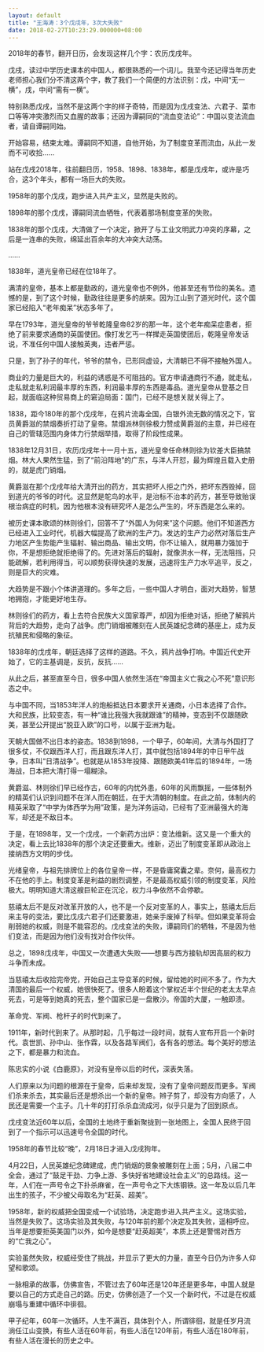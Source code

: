 ```yaml
---
layout: default
title: "王海涛：3个戊戌年，3次大失败"
date: 2018-02-27T10:23:29.000000+08:00
---
```


2018年的春节，翻开日历，会发现这样几个字：农历戊戌年。

戊戌，读过中学历史课本的中国人，都很熟悉的一个词儿。我至今还记得当年历史老师担心我们分不清这两个字，教了我们一个简便的方法识别：戊，中间‌‌“无一横‌‌”，戌，中间‌‌“需有一横‌‌”。

特别熟悉戊戌，当然不是这两个字的样子奇特，而是因为戊戌变法、六君子、菜市口等等冲突激烈而又血腥的故事；还因为谭嗣同的‌‌“流血变法论‌‌”：中国以变法流血者，请自谭嗣同始。

开始容易，结束太难。谭嗣同不知道，自他开始，为了制度变革而流血，从此一发而不可收拾……

站在戊戌2018年，往前翻日历，1958、1898、1838年，都是戊戌年，或许是巧合，这3个年头，都有一场巨大的失败。

1958年的那个戊戌，跑步进入共产主义，显然是失败的。

1898年的那个戊戌，谭嗣同流血牺牲，代表着那场制度变革的失败。

1838年的那个戊戌，大清做了一个决定，掀开了与工业文明武力冲突的序幕，之后是一连串的失败，绵延出百余年的大冲突大动荡。

……

1838年，道光皇帝已经在位18年了。

满清的皇帝，基本上都是勤政的，道光皇帝也不例外，他甚至还有节俭的美名。遗憾的是，到了这个时候，勤政往往是更多的胡来。因为江山到了道光时代，这个国家已经陷入‌‌“老年痴呆‌‌”状态多年了。

早在1793年，道光皇帝的爷爷乾隆皇帝82岁的那一年，这个老年痴呆症患者，拒绝了前来要求通商的英国使团。像打发乞丐一样撵走英国使团后，乾隆皇帝发话说，不准任何中国人接触英夷，违者严惩。

只是，到了孙子的年代，爷爷的禁令，已形同虚设，大清朝已不得不接触外国人。

商业的力量是巨大的，利益的诱惑是不可阻挡的。官方申请通商行不通，就走私，走私就走私利润最丰厚的东西，利润最丰厚的东西是毒品。道光皇帝从登基之日起，就面临这种贸易商上的窘迫局面：国门，已经不是想关就关得上了。

1838，距今180年的那个戊戌年，在鸦片流毒全国，白银外流无数的情况之下，官员黄爵滋的禁烟奏折打动了皇帝。禁烟派林则徐极力赞成黄爵滋的主意，并已经在自己的管辖范围内身体力行禁烟举措，取得了阶段性成果。

1838年12月31日，农历戊戌年十一月十五，道光皇帝任命林则徐为钦差大臣搞禁烟。林大人果然生猛，到了‌‌“前沿阵地‌‌”的广东，与洋人开怼，最为辉煌且载入史册的，就是虎门销烟。

黄爵滋在那个戊戌年给大清开出的药方，其实把坏人拒之门外，把坏东西毁掉，回到道光的爷爷的时代。这显然是鸵鸟的水平，是治标不治本的药方，甚至导致贻误根治病症的时机，因为他根本没有研究坏人是怎么产生的，坏东西是怎么来的。

被历史课本歌颂的林则徐们，回答不了‌‌“外国人为何来‌‌”这个问题。他们不知道西方已经进入工业时代，机器大幅提高了欧洲的生产力。发达的生产力必然对落后生产力地区产生势能产生辐射、输出商品、输出文明，你不让输入，就用暴力强加于你，不是想拒绝就拒绝得了的。先进对落后的辐射，就像洪水一样，无法阻挡，只能疏解，若利用得当，可以顺势获得快速的发展，迅速将生产力水平追平，反之，则是巨大的灾难。

大趋势是不跟小个体讲道理的。多年之后，一些中国人才明白，面对大趋势，智慧地拥抱，才能更好地生存。

林则徐们的药方，看上去符合民族大义国家尊严，却因为拒绝对话，拒绝了解鸦片背后的大趋势，走向了战争。虎门销烟被雕刻在人民英雄纪念碑的基座上，成为反抗殖民和侵略的象征。

1838年的戊戌年，朝廷选择了这样的道路。不久，鸦片战争打响。中国近代史开始了，它的主基调是，反抗，反抗……

从此之后，甚至直至今日，很多中国人依然生活在‌‌“帝国主义亡我之心不死‌‌”意识形态之中。

与中国不同，当1853年洋人的炮船抵达日本要求开关通商，小日本选择了合作。大和民族，比较变态，有一种‌‌“谁比我强大我就跟谁‌‌”的精神，变态到不仅跟随欧美，甚至公开提出‌‌“脱亚入欧‌‌”的口号，以属于亚洲为耻。

天朝大国做不出日本的姿态。1838到1898，一个甲子，60年间，大清与外国打了很多仗，不仅跟西洋人打，而且跟东洋人打，其中就包括1894年的中日甲午战争，日本叫‌‌“日清战争‌‌”。也就是从1853年投降、跟随欧美41年后的1894年，一场海战，日本把大清打得一塌糊涂。

黄爵滋、林则徐们早已经作古，60年的内忧外患，60年的风雨飘摇，一些体制外的精英们认识到问题不在洋人而在朝廷，在于大清朝的制度。在此之前，体制内的精英采取了‌‌“中学为体西学为用‌‌”政策，是为洋务运动，已经有了亚洲最强大的海军，却还是不敌日本。

于是，在1898年，又一个戊戌，一个新药方出炉：变法维新。这又是一个重大的决定，看上去比1838年的那个决定还要重大。维新，迈出了制度变革即从政治上接纳西方文明的步伐。

光绪皇帝，与祖先排牌位上的各位皇帝一样，不是昏庸窝囊之辈。奈何，最高权力不在他的手上。制度变革是利益的剧烈调整，不是最高权威引领的制度变革，风险极大。明明知道大清这艘巨轮正在沉沦，权力斗争依然不会停歇。

慈禧太后不是反对改革开放的人，也不是一个反对变革的人，事实上，慈禧太后后来主导的变法，要比戊戌六君子们还要激进，她亲手废掉了科举。但如果变革将会削弱她的权威，则是不能容忍的。戊戌变法的失败，谭嗣同们的牺牲，不是因为他们变法，而是因为他们没有找对合作伙伴。

总之，1898戊戌年，中国又一次遭遇大失败——想要与西方接轨却因高层的权力斗争而未成。

当慈禧太后收拾完帝党，开始自己主导变革的时候，留给她的时间不多了。作为大清国的最后一个权威，她很快死了。很多人盼着这个掌权近半个世纪的老太太早点死去，可是等到她真的死去，整个国家已是一盘散沙。帝国的大厦，一触即溃。

革命党、军阀、枪杆子的时代到来了。

1911年，新时代到来了。从那时起，几乎每过一段时间，就有人宣布开启一个新时代。袁世凯、孙中山、张作霖，以及各路军阀们，各有各的想法。每个美好的想法之下，都是暴力和流血。

陈忠实的小说《白鹿原》，对没有皇帝以后的时代，深表失落。

人们原来以为问题的根源在于皇帝，后来却发现，没有了皇帝问题反而更多。军阀们杀来杀去，其实最后还是想杀出一个新的皇帝。辫子剪了，却没有方向感了，人民还是需要一个主子。几十年的打打杀杀血流成河，似乎只是为了回到原点。

戊戌变法近60年以后，全国的土地终于重新聚拢到一张地图上，全国人民终于回到了一个指示可以迅速号令全国的时代。

1958年的春节比较‌‌“晚‌‌”，2月18日才进入戊戌狗年。

4月22日，人民英雄纪念碑建成，虎门销烟的景象被雕刻在上面；5月，八届二中全会，通过了‌‌“鼓足干劲、力争上游、多快好省地建设社会主义‌‌”的总路线。这一年，人们在一声号令之下扑杀麻雀，在一声号令之下大炼钢铁。这一年及以后几年出生的孩子，不少被父母取名为‌‌“赶英、超美‌‌”。

1958年，新的权威把全国变成一个试验场，决定跑步进入共产主义。这场实验，当然是失败了。这场实验及其失败，与120年前的那个决定及其失败，遥相呼应。当年是想要拒英美国门以外，如今是想要‌‌“赶英超美‌‌”，本质上还是警惕对西方的‌‌“亡我之心‌‌”。

实验虽然失败，权威经受住了挑战，并显示了更大的力量，直至今日仍为许多人仰望和歌颂。

一脉相承的故事，仿佛宣告，不管过去了60年还是120年还是更多年，中国人就是要以自己的方式走自己的路。历史，仿佛创造了一个又一个新时代，不过是在权威崩塌与重建中循环中徘徊。

甲子纪年，60年一次循环。人生不满百，具体到个人，所谓徘徊，就是任岁月流淌任江山变换，有些人活在60年前，有些人活在120年前，有些人活在180年前，有些人活在漫长的历史之中。

